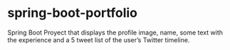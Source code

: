 # spring-boot-portfolio
Spring Boot Proyect that displays the profile image, name, some text with the experience and a 5 tweet list of the user’s Twitter timeline.
